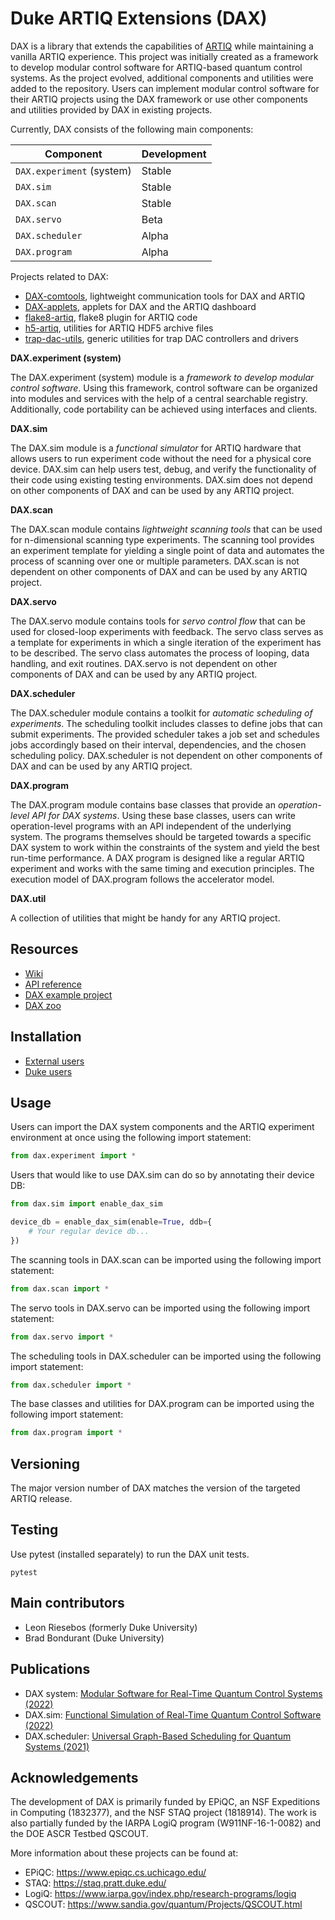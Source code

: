 # Duke ARTIQ Extensions (DAX)

DAX is a library that extends the capabilities of [ARTIQ](https://github.com/m-labs/artiq)
while maintaining a vanilla ARTIQ experience. This project was initially created as a framework to develop modular
control software for ARTIQ-based quantum control systems. As the project evolved, additional components and utilities
were added to the repository. Users can implement modular control software for their ARTIQ projects using the DAX
framework or use other components and utilities provided by DAX in existing projects.

Currently, DAX consists of the following main components:

| Component                 | Development |
|---------------------------|-------------|
| `DAX.experiment` (system) | Stable      |
| `DAX.sim`                 | Stable      |
| `DAX.scan`                | Stable      |
| `DAX.servo`               | Beta        |
| `DAX.scheduler`           | Alpha       |
| `DAX.program`             | Alpha       |

Projects related to DAX:

- [DAX-comtools](https://gitlab.com/duke-artiq/dax-comtools), lightweight communication tools for DAX and ARTIQ
- [DAX-applets](https://gitlab.com/duke-artiq/dax-applets), applets for DAX and the ARTIQ dashboard
- [flake8-artiq](https://gitlab.com/duke-artiq/flake8-artiq), flake8 plugin for ARTIQ code
- [h5-artiq](https://gitlab.com/duke-artiq/h5-artiq), utilities for ARTIQ HDF5 archive files
- [trap-dac-utils](https://gitlab.com/duke-artiq/trap-dac-utils), generic utilities for trap DAC controllers and drivers

**DAX.experiment (system)**

The DAX.experiment (system) module is a *framework to develop modular control software*. Using this framework, control
software can be organized into modules and services with the help of a central searchable registry. Additionally, code
portability can be achieved using interfaces and clients.

**DAX.sim**

The DAX.sim module is a *functional simulator* for ARTIQ hardware that allows users to run experiment code without the
need for a physical core device. DAX.sim can help users test, debug, and verify the functionality of their code using
existing testing environments. DAX.sim does not depend on other components of DAX and can be used by any ARTIQ project.

**DAX.scan**

The DAX.scan module contains *lightweight scanning tools* that can be used for n-dimensional scanning type experiments.
The scanning tool provides an experiment template for yielding a single point of data and automates the process of
scanning over one or multiple parameters. DAX.scan is not dependent on other components of DAX and can be used by any
ARTIQ project.

**DAX.servo**

The DAX.servo module contains tools for *servo control flow* that can be used for closed-loop experiments with feedback.
The servo class serves as a template for experiments in which a single iteration of the experiment has to be
described. The servo class automates the process of looping, data handling, and exit routines. DAX.servo is not
dependent on other components of DAX and can be used by any ARTIQ project.

**DAX.scheduler**

The DAX.scheduler module contains a toolkit for *automatic scheduling of experiments*. The scheduling toolkit includes
classes to define jobs that can submit experiments. The provided scheduler takes a job set and schedules jobs
accordingly based on their interval, dependencies, and the chosen scheduling policy. DAX.scheduler is not dependent on
other components of DAX and can be used by any ARTIQ project.

**DAX.program**

The DAX.program module contains base classes that provide an *operation-level API for DAX systems*. Using these base
classes, users can write operation-level programs with an API independent of the underlying system. The programs
themselves should be targeted towards a specific DAX system to work within the constraints of the system and yield the
best run-time performance. A DAX program is designed like a regular ARTIQ experiment and works with the same timing and
execution principles. The execution model of DAX.program follows the accelerator model.

**DAX.util**

A collection of utilities that might be handy for any ARTIQ project.

## Resources

- [Wiki](https://gitlab.com/duke-artiq/dax/-/wikis/home)
- [API reference](https://duke-artiq.gitlab.io/dax/)
- [DAX example project](https://gitlab.com/duke-artiq/dax-example)
- [DAX zoo](https://gitlab.com/duke-artiq/dax-zoo)

## Installation

- [External users](https://gitlab.com/duke-artiq/dax/-/wikis/DAX/Installation)
- [Duke users](https://gitlab.com/duke-artiq/dax/-/wikis/DAX/Installation%20Duke%20users)

## Usage

Users can import the DAX system components and the ARTIQ experiment environment at once using the following import
statement:

```python
from dax.experiment import *
```

Users that would like to use DAX.sim can do so by annotating their device DB:

```python
from dax.sim import enable_dax_sim

device_db = enable_dax_sim(enable=True, ddb={
    # Your regular device db...
})
```

The scanning tools in DAX.scan can be imported using the following import statement:

```python
from dax.scan import *
```

The servo tools in DAX.servo can be imported using the following import statement:

```python
from dax.servo import *
```

The scheduling tools in DAX.scheduler can be imported using the following import statement:

```python
from dax.scheduler import *
```

The base classes and utilities for DAX.program can be imported using the following import statement:

```python
from dax.program import *
```

## Versioning

The major version number of DAX matches the version of the targeted ARTIQ release.

## Testing

Use pytest (installed separately) to run the DAX unit tests.

```shell
pytest
```

## Main contributors

- Leon Riesebos (formerly Duke University)
- Brad Bondurant (Duke University)

## Publications

- DAX system: [Modular Software for Real-Time Quantum Control Systems (2022)](https://doi.org/10.1109/QCE53715.2022.00077)
- DAX.sim: [Functional Simulation of Real-Time Quantum Control Software (2022)](https://doi.org/10.1109/QCE53715.2022.00076)
- DAX.scheduler: [Universal Graph-Based Scheduling for Quantum Systems (2021)](https://doi.org/10.1109/MM.2021.3094968)

## Acknowledgements

The development of DAX is primarily funded by EPiQC, an NSF Expeditions in Computing (1832377), and the NSF STAQ
project (1818914). The work is also partially funded by the IARPA LogiQ program (W911NF-16-1-0082) and the DOE ASCR
Testbed QSCOUT.

More information about these projects can be found at:

- EPiQC: <https://www.epiqc.cs.uchicago.edu/>
- STAQ: <https://staq.pratt.duke.edu/>
- LogiQ: <https://www.iarpa.gov/index.php/research-programs/logiq>
- QSCOUT: <https://www.sandia.gov/quantum/Projects/QSCOUT.html>

